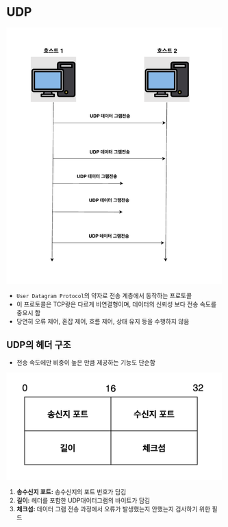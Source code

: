 # UDP 
![alt text](<../설명사진/[전송계층] UDP 데이터 전송.png>)
* `User Datagram Protocol`의 약자로 전송 계층에서 동작하는 프로토콜
* 이 프로토콜은 TCP랑은 다르게 비연결형이며, 데이터의 신뢰성 보다 전송 속도를 중요시 함
* 당연히 오류 제어, 혼잡 제어, 흐름 제어, 상태 유지 등을 수행하지 않음


## UDP의 헤더 구조
* 전송 속도에만 비중이 높은 만큼 제공하는 기능도 단순함

![alt text](<../설명사진/[전송계층] UDP 헤더 구조.png>)
1.  **송수신지 포트:** 송수신지의 포트 번호가 담김
2. **길이:** 헤더를 포함한 UDP대이터그램의 바이트가 담김
3. **체크섬:** 데이터 그램 전송 과정에서 오류가 발생했는지 안했는지 검사하기 위한 필드 